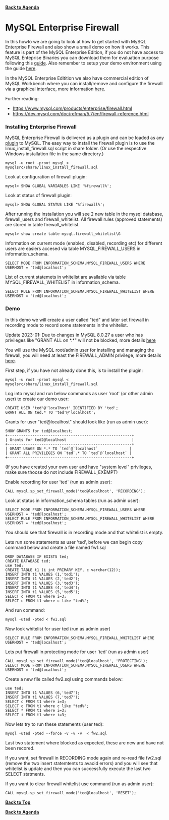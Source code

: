 **[Back to Agenda](./../README.md)**

# MySQL Enterprise Firewall

In this howto we are going to look at how to get started with MySQL Enterprise Firewall and also show a small demo on how it works. This feature is part of the MySQL Enterprise Edition, if you do not have access to MySQL Enteprise Binaries you can download them for evaluation purpose following this [guide](/howtos/edelivery-ee.md). Also remember to setup your demo environment using the guide [here](/howtos/install.md).

In the MySQL Enterprise Editition we also have commercial edition of MySQL Workbench where you can install/remove and configure the firewall via a graphical interface, more information [here](https://dev.mysql.com/doc/workbench/en/wb-mysql-firewall.html).

Further reading:
* https://www.mysql.com/products/enterprise/firewall.html
* https://dev.mysql.com/doc/refman/5.7/en/firewall-reference.html

### Installing Enterprise Firewall
MySQL Enterprise Firewall is delivered as a plugin and can be loaded as any [plugin](https://dev.mysql.com/doc/refman/5.7/en/server-plugin-loading.html) to MySQL. The easy way to install the firewall plugin is to use the linux_install_firewall.sql script in share folder. (Or use the respective Windows installation file in the same directory.)

```
mysql -u root -proot mysql <  mysqlsrc/share/linux_install_firewall.sql
```
Look at configuration of firewall plugin:
```
mysql> SHOW GLOBAL VARIABLES LIKE '%firewall%';
```
Look at status of firewall plugin:
```
mysql> SHOW GLOBAL STATUS LIKE '%firewall%';
```
After running the installation you will see 2 new table in the mysql database, firewall_users and firewall_whitelist.
All firewall rules (approved statements) are stored in table firewall_whitelist.
```
mysql> show create table mysql.firewall_whitelist\G
```
Information on current mode (enabled, disabled, recording etc) for different users are easiers accesed via table MYSQL_FIREWALL_USERS in information_schema.
```
SELECT MODE FROM INFORMATION_SCHEMA.MYSQL_FIREWALL_USERS WHERE USERHOST = 'ted@localhost';
```
List of current statemets in whitelist are available via table MYSQL_FIREWALL_WHITELIST in information_schema.
```
SELECT RULE FROM INFORMATION_SCHEMA.MYSQL_FIREWALL_WHITELIST WHERE USERHOST = 'ted@localhost';
```

### Demo
In this demo we will create a user called "ted" and later set firewall in recording mode to record some statements in the whitelist.

Update 2023-01: Due to changes in MySQL 8.0.27 a user who has privileges like "GRANT ALL on \*.\*" will not be blocked, more details [here](https://dev.mysql.com/doc/refman/8.0/en/privileges-provided.html#priv_firewall-exempt)

You will use the MySQL root/admin user for installing and managing the firewall, you will need at least the FIREWALL_ADMIN privilege, more details [here](https://dev.mysql.com/doc/refman/8.0/en/privileges-provided.html#priv_firewall-admin).

First step, if you have not already done this, is to install the plugin:
```
mysql -u root -proot mysql <  mysqlsrc/share/linux_install_firewall.sql
```

Log into mysql and run below commands as user 'root' (or other admin user) to create our demo user:
```
CREATE USER 'ted'@'localhost' IDENTIFIED BY 'ted';
GRANT ALL ON ted.* TO 'ted'@'localhost';
```

Grants for user "ted@localhost" should look like (run as admin user):
```
SHOW GRANTS for ted@localhost;
+-------------------------------------------------------+
| Grants for ted2@localhost                             |
+-------------------------------------------------------+
| GRANT USAGE ON *.* TO `ted`@`localhost`              |
| GRANT ALL PRIVILEGES ON `ted`.* TO `ted`@`localhost` |
+-------------------------------------------------------+
``` 
(If you have created your own user and have "system level" privileges, make sure thoose do not include FIREWALL_EXEMPT)

Enable recording for user 'ted' (run as admin user):
```
CALL mysql.sp_set_firewall_mode('ted@localhost', 'RECORDING');
```
Look at status in information_schema tables (run as admin user):
```
SELECT MODE FROM INFORMATION_SCHEMA.MYSQL_FIREWALL_USERS WHERE USERHOST = 'ted@localhost';
SELECT RULE FROM INFORMATION_SCHEMA.MYSQL_FIREWALL_WHITELIST WHERE USERHOST = 'ted@localhost';
```
You should see that firewall is in recording mode and that whitelist is empty.

Lets run some statements as user 'ted', before we can begin copy command below and create a file named fw1.sql
```
DROP DATABASE IF EXISTS ted;
CREATE DATABASE ted;
use ted;
CREATE TABLE t1 (i int PRIMARY KEY, c varchar(12));
INSERT INTO t1 VALUES (1,'ted1');
INSERT INTO t1 VALUES (2,'ted2');
INSERT INTO t1 VALUES (3,'ted3');
INSERT INTO t1 VALUES (4,'ted4');
INSERT INTO t1 VALUES (5,'ted5');
SELECT c FROM t1 where i=3;
SELECT c FROM t1 where c like "ted%";
```
And run command:
```
mysql -uted -pted < fw1.sql
```
Now look whitelist for user ted (run as admin user)
```
SELECT RULE FROM INFORMATION_SCHEMA.MYSQL_FIREWALL_WHITELIST WHERE USERHOST = 'ted@localhost';
```
Lets put firewall in protecting mode for user 'ted' (run as admin user)
```
CALL mysql.sp_set_firewall_mode('ted@localhost', 'PROTECTING');
SELECT MODE FROM INFORMATION_SCHEMA.MYSQL_FIREWALL_USERS WHERE USERHOST = 'ted@localhost';
```
Create a new file called fw2.sql using commands below:
```
use ted;
INSERT INTO t1 VALUES (6,'ted7');
INSERT INTO t1 VALUES (7,'ted7');
SELECT c FROM t1 where i=3;
SELECT c FROM t1 where c like "ted%";
SELECT * FROM t1 where i=3;
SELECT i FROM t1 where i=3;
```
Now lets try to run these statements (user ted):
```
mysql -uted -pted --force -v -v -v  < fw2.sql
```
Last two statement where blocked as expected, these are new and have not been recored.

If you want, set firewall in RECORDING mode again and re-read file fw2.sql (remove the two insert statemtents to avaoid errors) and you will see that whitelist is update and then you can successfully execute the last two SELECT statments.

If you want to clear firewall whitelist use command (run as admin user):
```
CALL mysql.sp_set_firewall_mode('ted@localhost', 'RESET');
```
**[Back to Top](./firewall.md)**

**[Back to Agenda](./../README.md)**
